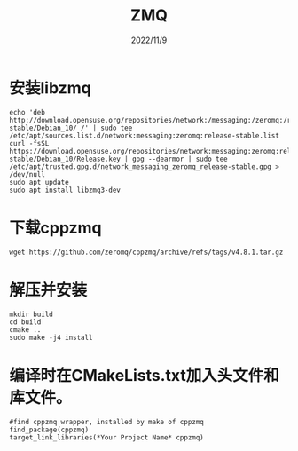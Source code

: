 ﻿---
title: ZMQ
date: 2022/11/9
updated: 1970-01-01 08:00:00
tags:
- C
- ZMQ
categories: 人到中年学C语言
---

# 安装libzmq
```
echo 'deb http://download.opensuse.org/repositories/network:/messaging:/zeromq:/release-stable/Debian_10/ /' | sudo tee /etc/apt/sources.list.d/network:messaging:zeromq:release-stable.list
curl -fsSL https://download.opensuse.org/repositories/network:messaging:zeromq:release-stable/Debian_10/Release.key | gpg --dearmor | sudo tee /etc/apt/trusted.gpg.d/network_messaging_zeromq_release-stable.gpg > /dev/null
sudo apt update
sudo apt install libzmq3-dev
```

# 下载cppzmq
```
wget https://github.com/zeromq/cppzmq/archive/refs/tags/v4.8.1.tar.gz
```
# 解压并安装
```
mkdir build
cd build
cmake ..
sudo make -j4 install
```

# 编译时在CMakeLists.txt加入头文件和库文件。
```
#find cppzmq wrapper, installed by make of cppzmq
find_package(cppzmq)
target_link_libraries(*Your Project Name* cppzmq)
```




